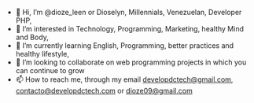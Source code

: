 - 👋 Hi, I’m @dioze_leen or Dioselyn, Millennials, Venezuelan, Developer PHP, 
- 👀 I’m interested in Technology, Programming, Marketing, healthy Mind and Body,
- 🌱 I’m currently learning English, Programming, better practices and healthy lifestyle,
- 💞️ I’m looking to collaborate on web programming projects in which you can continue to grow
- 📫 How to reach me, through my email developdctech@gmail.com, contacto@developdctech.com or dioze09@gmail.com




